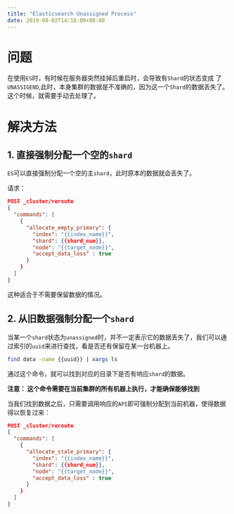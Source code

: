 ```yaml
---
title: "Elasticsearch Unassigned Process"
date: 2019-08-02T14:18:00+08:00
---
```


# 问题

在使用``ES``时，有时候在服务器突然挂掉后重启时，会导致有``Shard``的状态变成 了``UNASSIGEND``,此时，本身集群的数据是不准确的，因为这一个``Shard``的数据丢失了。这个时候，就需要手动去处理了。

# 解决方法

## 1. 直接强制分配一个空的``shard``

``ES``可以直接强制分配一个空的主``shard``，此时原本的数据就会丢失了。

请求：

```json
POST _cluster/reroute
{
  "commands": [
    {
      "allocate_empty_primary": {
        "index": "{{index_name}}",
        "shard": {{shard_num}},
        "node": "{{target_node}}",
        "accept_data_loss" : true
      }
    }
  ]
}
```

这种适合于不需要保留数据的情况。

## 2.  从旧数据强制分配一个``shard``

当某一个``shard``状态为``unassigned``时，并不一定表示它的数据丢失了，我们可以通过索引的``uuid``来进行查找，看是否还有保留在某一台机器上。

```bash
find data -name {{uuid}} | xargs ls
```

通过这个命令，就可以找到对应的目录下是否有响应``shard``的数据。

**注意： 这个命令需要在当前集群的所有机器上执行，才能确保能够找到**

当我们找到数据之后，只需要调用响应的``API``即可强制分配到当前机器，使得数据得以恢复过来：

```json
POST _cluster/reroute
{
  "commands": [
    {
      "allocate_stale_primary": {
        "index": "{{index_name}}",
        "shard": {{shard_num}},
        "node": "{{target_node}}",
        "accept_data_loss" : true
      }
    }
  ]
}
```

